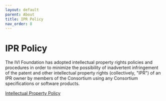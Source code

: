```yaml
---
layout: default
parent: About
title: IPR Policy
nav_order: 8
---
```


# IPR Policy

The IVI Foundation has adopted intellectual property rights policies and
procedures in order to minimize the possibility of inadvertent
infringement of the patent and other intellectual property rights
(collectively, "IPR") of an IPR owner by members of the Consortium using
any Consortium specifications or software products.

[Intellectual Property Policy](../downloads/Operating-Legal/Revised%20IPR%20Policy%202005-05-02.doc)
